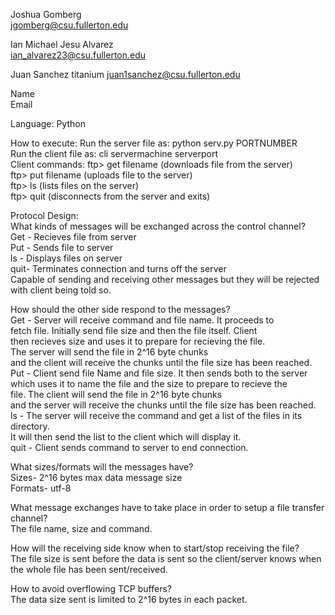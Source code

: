 Joshua Gomberg  
jgomberg@csu.fullerton.edu

Ian Michael Jesu Alvarez  
ian_alvarez23@csu.fullerton.edu

Juan Sanchez  titanium 
juan1sanchez@csu.fullerton.edu

Name  
Email

Language: Python  

How to execute: Run the server file as: python serv.py PORTNUMBER  
                Run the client file as: cli servermachine serverport  
                Client commands: ftp> get filename (downloads file <file name> from the server)  
                                ftp> put filename (uploads file <file name> to the server)  
                                ftp> ls (lists files on the server)  
                                ftp> quit (disconnects from the server and exits)  
  
Protocol Design:   
  What kinds of messages will be exchanged across the control channel?  
  	Get - Recieves file from server  
	Put - Sends file to server  
	ls - Displays files on server  
	quit- Terminates connection and turns off the server  
 	Capable of sending and receiving other messages but they will be rejected with client being told so.  

  How should the other side respond to the messages?  
	Get - Server will receive command and file name.  It proceeds to   
		fetch file.  Initially send file size and then the file itself. Client  
		then recieves size and uses it to prepare for recieving the file.   
      		The server will send the file in 2^16 byte chunks   
      		and the client will receive the chunks until the file size has been reached.  
	Put - Client send file Name and file size.  It then sends both to the server  
		which uses it to name the file and the size to prepare to recieve the   
		file. The client will send the file in 2^16 byte chunks   
      		and the server will receive the chunks until the file size has been reached.  
	ls - The server will receive the command and get a list of the files in its directory.  
       		It will then send the list to the client which will display it.  
    	quit - Client sends command to server to end connection.
  
  What sizes/formats will the messages have?  
  	Sizes- 2^16 bytes max data message size  
	Formats- utf-8  
	
  What message exchanges have to take place in order to setup a file transfer channel?  
  	The file name, size and command.  
	
  How will the receiving side know when to start/stop receiving the file?  
	The file size is sent before the data is sent so the client/server knows when the whole file has been sent/received.  
  
  How to avoid overflowing TCP buffers?  
    	The data size sent is limited to 2^16 bytes in each packet.  
